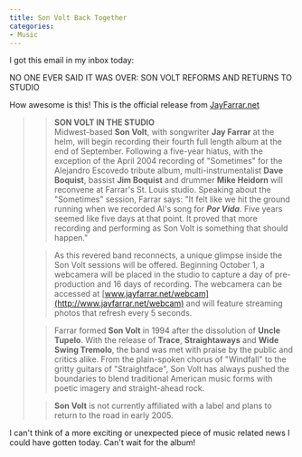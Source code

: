 ```yaml
---
title: Son Volt Back Together
categories:
- Music
---
```


I got this email in my inbox today:

NO ONE EVER SAID IT WAS OVER: SON VOLT REFORMS AND RETURNS TO STUDIO

How awesome is this! This is the official release from [JayFarrar.net](http://www.jayfarrar.net/)

<blockquote>

> 
> **SON VOLT IN THE STUDIO**  
Midwest-based **Son Volt**, with songwriter **Jay Farrar** at the helm, will begin recording their fourth full length album at the end of September. Following a five-year hiatus, with the exception of the April 2004 recording of "Sometimes" for the Alejandro Escovedo tribute album, multi-instrumentalist **Dave Boquist**, bassist **Jim Boquist** and drummer **Mike Heidorn** will reconvene at Farrar's St. Louis studio. Speaking about the "Sometimes" session, Farrar says: "It felt like we hit the ground running when we recorded Al's song for _**Por Vida**_. Five years seemed like five days at that point. It proved that more recording and performing as Son Volt is something that should happen."
> 
> 

> 
> As this revered band reconnects, a unique glimpse inside the Son Volt sessions will be offered. Beginning October 1, a webcamera will be placed in the studio to capture a day of pre-production and 16 days of recording. The webcamera can be accessed at [www.jayfarrar.net/webcam](http://www.jayfarrar.net/webcam) and will feature streaming photos that refresh every 5 seconds. 
> 
> 

> 
> Farrar formed **Son Volt** in 1994 after the dissolution of **Uncle Tupelo**. With the release of **Trace**, **Straightaways** and **Wide Swing Tremolo**, the band was met with praise by the public and critics alike. From the plain-spoken chorus of "Windfall" to the gritty guitars of "Straightface", Son Volt has always pushed the boundaries to blend traditional American music forms with poetic imagery and straight-ahead rock.
> 
> 

> 
> **Son Volt** is not currently affiliated with a label and plans to return to the road in early 2005.
> 
> 
</blockquote>

I can't think of a more exciting or unexpected piece of music related news I could have gotten today. Can't wait for the album!
